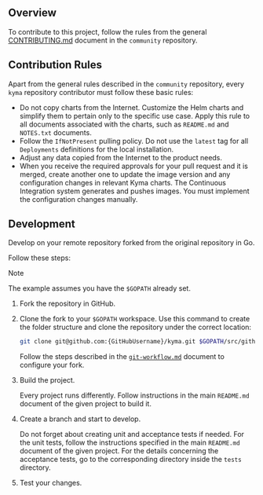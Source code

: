 ## Overview

To contribute to this project, follow the rules from the general [CONTRIBUTING.md](https://github.com/kyma-project/community/blob/main/CONTRIBUTING.md) document in the `community` repository.

## Contribution Rules

Apart from the general rules described in the `community` repository, every `kyma` repository contributor must follow these basic rules:

* Do not copy charts from the Internet. Customize the Helm charts and simplify them to pertain only to the specific use case. Apply this rule to all documents associated with the charts, such as `README.md` and `NOTES.txt` documents.
* Follow the `IfNotPresent` pulling policy. Do not use the `latest` tag for all `Deployments` definitions for the local installation.
* Adjust any data copied from the Internet to the product needs.
* When you receive the required approvals for your pull request and it is merged, create another one to update the image version and any configuration changes in relevant Kyma charts. The Continuous Integration system generates and pushes images. You must implement the configuration changes manually.

## Development

Develop on your remote repository forked from the original repository in Go.

Follow these steps:

>[!NOTE] 
> The example assumes you have the `$GOPATH` already set.

1. Fork the repository in GitHub.

2. Clone the fork to your `$GOPATH` workspace. Use this command to create the folder structure and clone the repository under the correct location:

    ```bash
    git clone git@github.com:{GitHubUsername}/kyma.git $GOPATH/src/github.com/kyma-project/kyma
    ```

    Follow the steps described in the [`git-workflow.md`](https://github.com/kyma-project/community/blob/main/docs/contributing/03-git-workflow.md) document to configure your fork.

3. Build the project.

    Every project runs differently. Follow instructions in the main `README.md` document of the given project to build it.

4. Create a branch and start to develop.

    Do not forget about creating unit and acceptance tests if needed. For the unit tests, follow the instructions specified in the main `README.md` document of the given project. For the details concerning the acceptance tests, go to the corresponding directory inside the `tests` directory.

5. Test your changes.